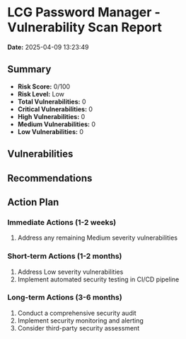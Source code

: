 # LCG Password Manager - Vulnerability Scan Report

**Date:** 2025-04-09 13:23:49

## Summary

- **Risk Score:** 0/100
- **Risk Level:** Low
- **Total Vulnerabilities:** 0
- **Critical Vulnerabilities:** 0
- **High Vulnerabilities:** 0
- **Medium Vulnerabilities:** 0
- **Low Vulnerabilities:** 0

## Vulnerabilities

## Recommendations


## Action Plan

### Immediate Actions (1-2 weeks)

1. Address any remaining Medium severity vulnerabilities

### Short-term Actions (1-2 months)

1. Address Low severity vulnerabilities
2. Implement automated security testing in CI/CD pipeline

### Long-term Actions (3-6 months)

1. Conduct a comprehensive security audit
2. Implement security monitoring and alerting
3. Consider third-party security assessment
